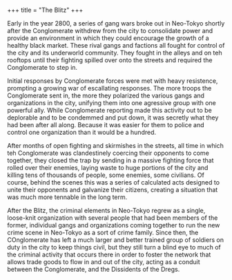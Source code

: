 +++
title = "The Blitz"
+++

Early in the year 2800, a series of gang wars broke out in Neo-Tokyo
shortly after the Conglomerate withdrew from the city to consolidate
power and provide an environment in which they could encourage the
growth of a healthy black market. These rival gangs and factions all
fought for control of the city and its underworld community. They fought
in the alleys and on teh rooftops until their fighting spilled over onto
the streets and required the Conglomerate to step in.

Initial responses by Conglomerate forces were met with heavy resistence,
prompting a growing war of escallating responses. The more troops the
Conglomerate sent in, the more they polarized the various gangs and
organizations in the city, unifying them into one agressive group with
one powerful ally. While Conglomerate reporting made this activity out
to be deplorable and to be condemmed and put down, it was secretly what
they had been after all along. Because it was easier for them to police
and control one organization than it would be a hundred.

After months of open fighting and skirmishes in the streets, all time in
which teh Conglomerate was clandestinely coercing their opponents to
come together, they closed the trap by sending in a massive fighting
force that rolled over their enemies, laying waste to huge portions of
the city and killing tens of thousands of people, some enemies, some
civilians. Of course, behind the scenes this was a series of calculated
acts designed to unite their opponents and galvanize their citizens,
creating a situation that was much more tennable in the long term.

After the Blitz, the criminal elements in Neo-Tokyo regrew as a single,
loose-knit organization with several people that had been members of the
former, individual gangs and organizations coming together to run the
new crime scene in Neo-Tokyo as a sort of crime family. Since then, the
COnglomerate has left a much larger and better trained group of soldiers
on duty in the city to keep things civil, but they still turn a blind
eye to much of the criminal activity that occurs there in order to
foster the network that allows trade goods to flow in and out of the
city, acting as a conduit between the Conglomerate, and the Dissidents
of the Dregs.
